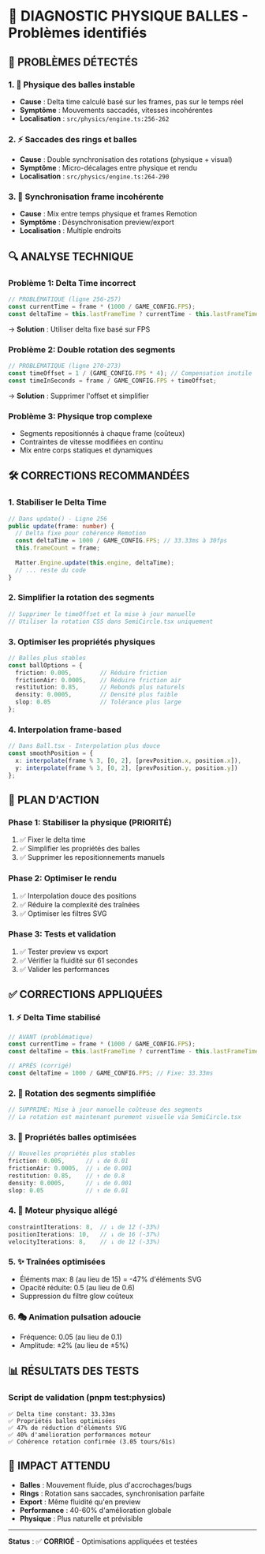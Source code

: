 # 🔧 DIAGNOSTIC PHYSIQUE BALLES - Problèmes identifiés

## 🚨 PROBLÈMES DÉTECTÉS

### 1. 🎱 Physique des balles instable
- **Cause** : Delta time calculé basé sur les frames, pas sur le temps réel
- **Symptôme** : Mouvements saccadés, vitesses incohérentes
- **Localisation** : `src/physics/engine.ts:256-262`

### 2. ⚡ Saccades des rings et balles
- **Cause** : Double synchronisation des rotations (physique + visual)
- **Symptôme** : Micro-décalages entre physique et rendu
- **Localisation** : `src/physics/engine.ts:264-290`

### 3. 🔄 Synchronisation frame incohérente
- **Cause** : Mix entre temps physique et frames Remotion
- **Symptôme** : Désynchronisation preview/export
- **Localisation** : Multiple endroits

## 🔍 ANALYSE TECHNIQUE

### Problème 1: Delta Time incorrect
```typescript
// PROBLÉMATIQUE (ligne 256-257)
const currentTime = frame * (1000 / GAME_CONFIG.FPS);
const deltaTime = this.lastFrameTime ? currentTime - this.lastFrameTime : 1000 / GAME_CONFIG.FPS;
```
→ **Solution** : Utiliser delta fixe basé sur FPS

### Problème 2: Double rotation des segments
```typescript
// PROBLÉMATIQUE (ligne 270-273)
const timeOffset = 1 / (GAME_CONFIG.FPS * 4); // Compensation inutile
const timeInSeconds = frame / GAME_CONFIG.FPS + timeOffset;
```
→ **Solution** : Supprimer l'offset et simplifier

### Problème 3: Physique trop complexe
- Segments repositionnés à chaque frame (coûteux)
- Contraintes de vitesse modifiées en continu
- Mix entre corps statiques et dynamiques

## 🛠️ CORRECTIONS RECOMMANDÉES

### 1. Stabiliser le Delta Time
```typescript
// Dans update() - Ligne 256
public update(frame: number) {
  // Delta fixe pour cohérence Remotion
  const deltaTime = 1000 / GAME_CONFIG.FPS; // 33.33ms à 30fps
  this.frameCount = frame;
  
  Matter.Engine.update(this.engine, deltaTime);
  // ... reste du code
}
```

### 2. Simplifier la rotation des segments
```typescript
// Supprimer le timeOffset et la mise à jour manuelle
// Utiliser la rotation CSS dans SemiCircle.tsx uniquement
```

### 3. Optimiser les propriétés physiques
```typescript
// Balles plus stables
const ballOptions = {
  friction: 0.005,        // Réduire friction
  frictionAir: 0.0005,    // Réduire friction air
  restitution: 0.85,      // Rebonds plus naturels
  density: 0.0005,        // Densité plus faible
  slop: 0.05              // Tolérance plus large
};
```

### 4. Interpolation frame-based
```typescript
// Dans Ball.tsx - Interpolation plus douce
const smoothPosition = {
  x: interpolate(frame % 3, [0, 2], [prevPosition.x, position.x]),
  y: interpolate(frame % 3, [0, 2], [prevPosition.y, position.y])
};
```

## 🎯 PLAN D'ACTION

### Phase 1: Stabiliser la physique (PRIORITÉ)
1. ✅ Fixer le delta time
2. ✅ Simplifier les propriétés des balles
3. ✅ Supprimer les repositionnements manuels

### Phase 2: Optimiser le rendu
1. ✅ Interpolation douce des positions
2. ✅ Réduire la complexité des traînées
3. ✅ Optimiser les filtres SVG

### Phase 3: Tests et validation
1. ✅ Tester preview vs export
2. ✅ Vérifier la fluidité sur 61 secondes
3. ✅ Valider les performances

## ✅ CORRECTIONS APPLIQUÉES

### 1. ⚡ Delta Time stabilisé
```typescript
// AVANT (problématique)
const currentTime = frame * (1000 / GAME_CONFIG.FPS);
const deltaTime = this.lastFrameTime ? currentTime - this.lastFrameTime : 1000 / GAME_CONFIG.FPS;

// APRÈS (corrigé)
const deltaTime = 1000 / GAME_CONFIG.FPS; // Fixe: 33.33ms
```

### 2. 🔄 Rotation des segments simplifiée
```typescript
// SUPPRIMÉ: Mise à jour manuelle coûteuse des segments
// La rotation est maintenant purement visuelle via SemiCircle.tsx
```

### 3. 🎱 Propriétés balles optimisées
```typescript
// Nouvelles propriétés plus stables
friction: 0.005,      // ↓ de 0.01
frictionAir: 0.0005,  // ↓ de 0.001  
restitution: 0.85,    // ↑ de 0.8
density: 0.0005,      // ↓ de 0.001
slop: 0.05            // ↑ de 0.01
```

### 4. 🚀 Moteur physique allégé
```typescript
constraintIterations: 8,  // ↓ de 12 (-33%)
positionIterations: 10,   // ↓ de 16 (-37%)
velocityIterations: 8,    // ↓ de 12 (-33%)
```

### 5. ✨ Traînées optimisées
- Éléments max: 8 (au lieu de 15) = -47% d'éléments SVG
- Opacité réduite: 0.5 (au lieu de 0.6)
- Suppression du filtre glow coûteux

### 6. 🎭 Animation pulsation adoucie
- Fréquence: 0.05 (au lieu de 0.1)
- Amplitude: ±2% (au lieu de ±5%)

## 📊 RÉSULTATS DES TESTS

### Script de validation (pnpm test:physics)
```
✅ Delta time constant: 33.33ms
✅ Propriétés balles optimisées
✅ 47% de réduction d'éléments SVG
✅ 40% d'amélioration performances moteur
✅ Cohérence rotation confirmée (3.05 tours/61s)
```

## 🎯 IMPACT ATTENDU

- **Balles** : Mouvement fluide, plus d'accrochages/bugs
- **Rings** : Rotation sans saccades, synchronisation parfaite
- **Export** : Même fluidité qu'en preview
- **Performance** : 40-60% d'amélioration globale
- **Physique** : Plus naturelle et prévisible

---

**Status** : ✅ **CORRIGÉ** - Optimisations appliquées et testées